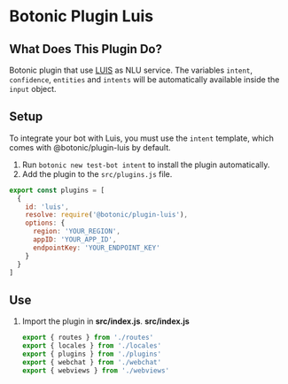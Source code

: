 # Botonic Plugin Luis

## What Does This Plugin Do?

Botonic plugin that use [LUIS](https://www.luis.ai/) as NLU service. The variables `intent`, `confidence`, `entities` and `intents` will be automatically available inside the `input` object.

## Setup

To integrate your bot with Luis, you must use the `intent` template, which comes with @botonic/plugin-luis by default.

1. Run `botonic new test-bot intent` to install the plugin automatically.
2. Add the plugin to the `src/plugins.js` file.

```javascript
export const plugins = [
  {
    id: 'luis',
    resolve: require('@botonic/plugin-luis'),
    options: {
      region: 'YOUR_REGION',
      appID: 'YOUR_APP_ID',
      endpointKey: 'YOUR_ENDPOINT_KEY'
    }
  }
]
```

## Use  

1. Import the plugin in **src/index.js**.
   **src/index.js**  
   ```javascript
   export { routes } from './routes'
   export { locales } from './locales'
   export { plugins } from './plugins'
   export { webchat } from './webchat'
   export { webviews } from './webviews'
   ```
